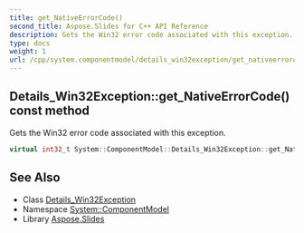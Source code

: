 ```yaml
---
title: get_NativeErrorCode()
second_title: Aspose.Slides for C++ API Reference
description: Gets the Win32 error code associated with this exception.
type: docs
weight: 1
url: /cpp/system.componentmodel/details_win32exception/get_nativeerrorcode/
---
```

## Details_Win32Exception::get_NativeErrorCode() const method


Gets the Win32 error code associated with this exception.

```cpp
virtual int32_t System::ComponentModel::Details_Win32Exception::get_NativeErrorCode() const
```

## See Also

* Class [Details_Win32Exception](./)
* Namespace [System::ComponentModel](../)
* Library [Aspose.Slides](../../)